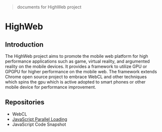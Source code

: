 > documents for HighWeb project

# HighWeb
## Introduction
The HighWeb project aims to promote the mobile web platform for high performance applications such as game, virtual reality, and argumented reality on the mobile devices. It provides a framework to utilize GPU or GPGPU for higher performance on the mobile web. The framework extends Chrome open source project to embrace WebCL and other techniques which spins the gpu which is active adopted to smart phones or other mobile device for performance improvement.

## Repositories
* WebCL
* [JavaScript Parallel Loading](https://github.com/highweb-project/highweb-parallelwebkit)
* JavaScript Code Snapshot
